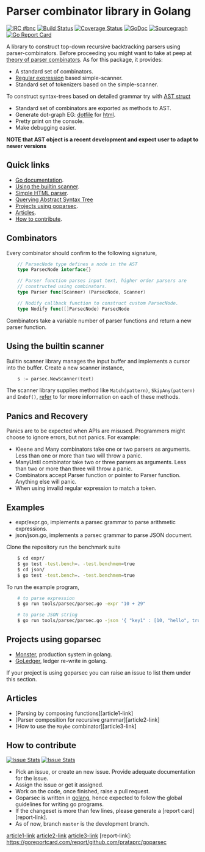 Parser combinator library in Golang
===================================

[![IRC #bnc](https://www.irccloud.com/invite-svg?channel=%23bnc&amp;hostname=irc.mozilla.org&amp;port=6697)](https://www.irccloud.com/invite?channel=%23bnc&amp;hostname=irc.mozilla.org&amp;port=6697)
[![Build Status](https://travis-ci.org/prataprc/goparsec.svg?branch=master)](https://travis-ci.org/prataprc/goparsec)
[![Coverage Status](https://coveralls.io/repos/github/prataprc/goparsec/badge.svg?branch=master)](https://coveralls.io/github/prataprc/goparsec?branch=master)
[![GoDoc](https://godoc.org/github.com/prataprc/goparsec?status.png)](https://godoc.org/github.com/prataprc/goparsec)
[![Sourcegraph](https://sourcegraph.com/github.com/prataprc/goparsec/-/badge.svg)](https://sourcegraph.com/github.com/prataprc/goparsec?badge)
[![Go Report Card](https://goreportcard.com/badge/github.com/prataprc/goparsec)](https://goreportcard.com/report/github.com/prataprc/goparsec)

A library to construct top-down recursive backtracking parsers using
parser-combinators. Before proceeding you might want to take at peep
at [theory of parser combinators][theory-link]. As for this package, it
provides:

* A standard set of combinators.
* [Regular expression][regexp-link] based simple-scanner.
* Standard set of tokenizers based on the simple-scanner.

To construct syntax-trees based on detailed grammar try with
[AST struct][ast-link]

* Standard set of combinators are exported as methods to AST.
* Generate dot-graph EG: [dotfile](testdata/simple.dot)
  for [html](testdata/simple.html).
* Pretty print on the console.
* Make debugging easier.

**NOTE that AST object is a recent development and expect user to adapt to
newer versions**

Quick links
-----------

* [Go documentation][goparsec-godoc-link].
* [Using the builtin scanner](#using-the-builtin-scanner).
* [Simple HTML parser][htmlparsec-link].
* [Querying Abstract Syntax Tree][astquery-link]
* [Projects using goparsec](#projects-using-goparsec).
* [Articles](#articles).
* [How to contribute](#how-to-contribute).

Combinators
-----------

Every combinator should confirm to the following signature,

```go
    // ParsecNode type defines a node in the AST
    type ParsecNode interface{}

    // Parser function parses input text, higher order parsers are
    // constructed using combinators.
    type Parser func(Scanner) (ParsecNode, Scanner)

    // Nodify callback function to construct custom ParsecNode.
    type Nodify func([]ParsecNode) ParsecNode
```

Combinators take a variable number of parser functions and
return a new parser function.

Using the builtin scanner
-------------------------

Builtin scanner library manages the input buffer and implements a cursor
into the buffer. Create a new scanner instance,

```go
    s := parsec.NewScanner(text)
```

The scanner library supplies method like ``Match(pattern)``,
``SkipAny(pattern)`` and ``Endof()``, [refer][goparsec-godoc-link] to for
more information on each of these methods.

Panics and Recovery
-------------------

Panics are to be expected when APIs are misused. Programmers might choose
to ignore errors, but not panics. For example:

* Kleene and Many combinators take one or two parsers as arguments. Less than
  one or more than two will throw a panic.
* ManyUntil combinator take two or three parsers as arguments. Less than two
  or more than three will throw a panic.
* Combinators accept Parser function or pointer to Parser function. Anything
  else will panic.
* When using invalid regular expression to match a token.


Examples
--------

* expr/expr.go, implements a parsec grammar to parse arithmetic expressions.
* json/json.go, implements a parsec grammar to parse JSON document.

Clone the repository run the benchmark suite

```bash
    $ cd expr/
    $ go test -test.bench=. -test.benchmem=true
    $ cd json/
    $ go test -test.bench=. -test.benchmem=true
```

To run the example program,

```bash
    # to parse expression
    $ go run tools/parsec/parsec.go -expr "10 + 29"

    # to parse JSON string
    $ go run tools/parsec/parsec.go -json '{ "key1" : [10, "hello", true, null, false] }'
```

Projects using goparsec
-----------------------

* [Monster](https://github.com/prataprc/monster), production system in golang.
* [GoLedger](https://github.com/tn47/goledger), ledger re-write in golang.

If your project is using goparsec you can raise an issue to list them under
this section.

Articles
--------

* [Parsing by composing functions][article1-link]
* [Parser composition for recursive grammar][article2-link]
* [How to use the ``Maybe`` combinator][article3-link]

How to contribute
-----------------

[![Issue Stats](http://issuestats.com/github/prataprc/goparsec/badge/pr)](http://issuestats.com/github/prataprc/goparsec)
[![Issue Stats](http://issuestats.com/github/prataprc/goparsec/badge/issue)](http://issuestats.com/github/prataprc/goparsec)

* Pick an issue, or create an new issue. Provide adequate documentation for
  the issue.
* Assign the issue or get it assigned.
* Work on the code, once finished, raise a pull request.
* Goparsec is written in [golang](https://golang.org/), hence expected to
  follow the global guidelines for writing go programs.
* If the changeset is more than few lines, please generate a
  [report card][report-link].
* As of now, branch ``master`` is the development branch.

[theory-link]: http://en.wikipedia.org/wiki/Parser_combinator
[regexp-link]: https://golang.org/pkg/regexp
[ast-link]: http://godoc.org/github.com/prataprc/goparsec#AST
[goparsec-godoc-link]: http://godoc.org/github.com/prataprc/goparsec
[htmlparsec-link]: https://github.com/prataprc/goparsec/blob/master/html_test.go
[astquery-link]: https://prataprc.github.io/astquery.io
[article1-link](http://prataprc.github.io/parser-combinator-composition.html)
[article2-link](http://prataprc.github.io/parser-combinator-recursive.html)
[article3-link](http://prataprc.github.io/parser-combinator-maybe.html)
[report-link]: https://goreportcard.com/report/github.com/prataprc/goparsec
